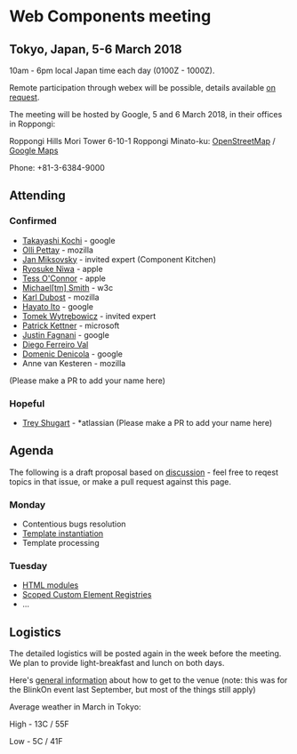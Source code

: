 # Web Components meeting

## Tokyo, Japan, 5-6 March 2018

10am - 6pm local Japan time each day (0100Z - 1000Z).

Remote participation through webex will be possible, details available [on request](mailto:chaals@yandex.ru).

The meeting will be hosted by Google, 5 and 6 March 2018, in their offices in Roppongi:

Roppongi Hills Mori Tower 6-10-1 Roppongi Minato-ku:
[OpenStreetMap](https://www.openstreetmap.org/way/153924771#map=16/35.6605/139.7293) / [Google Maps](https://www.google.com/maps/place/Roppongi+Hills/@35.6604761,139.7270984,17z/)

Phone: +81-3-6384-9000

## Attending

### Confirmed
* [Takayashi Kochi](https://github.com/TakayoshiKochi) - google
* [Olli Pettay](https://github.com/smaug----) - mozilla
* [Jan Miksovsky](https://github.com/JanMiksovsky) - invited expert (Component Kitchen)
* [Ryosuke Niwa](https://github.com/rniwa) - apple
* [Tess O'Connor](https://github.com/hober) - apple
* [Michael[tm] Smith](https://github.com/sideshowbarker) - w3c
* [Karl Dubost](https://github.com/karlcow) - mozilla
* [Hayato Ito](https://github.com/hayatoito) - google
* [Tomek Wytrębowicz](https://github.com/tomalec) - invited expert
* [Patrick Kettner](https://github.com/patrickkettner) - microsoft
* [Justin Fagnani](https://github.com/justinfagnani) - google
* [Diego Ferreiro Val](https://github.com/diervo)
* [Domenic Denicola](https://github.com/domenic) - google
* Anne van Kesteren - mozilla

(Please make a PR to add your name here)

### Hopeful
* [Trey Shugart](https://github.com/treshugart) - *atlassian
(Please make a PR to add your name here)

## Agenda
The following is a draft proposal based on [discussion](https://github.com/w3c/webcomponents/issues/713) - 
feel free to reqest topics in that issue, or make a pull request against this page.

### Monday
* Contentious bugs resolution
* [Template instantiation](https://github.com/w3c/webcomponents/blob/gh-pages/proposals/Template-Instantiation.md)
* Template processing

### Tuesday
* [HTML modules](https://github.com/w3c/webcomponents/issues/645)
* [Scoped Custom Element Registries](https://github.com/w3c/webcomponents/issues/716)
* ...

## Logistics
The detailed logistics will be posted again in the week before the meeting.
We plan to provide light-breakfast and lunch on both days.

Here's [general information](https://docs.google.com/document/d/1eabGyPuFpYUeEgsK9xMKunzjMSS1uly_n7OfCJoLftI/edit)
about how to get to the venue (note: this was for the BlinkOn event last September, but most of the things still apply)

Average weather in March in Tokyo:

High - 13C / 55F

Low - 5C / 41F
